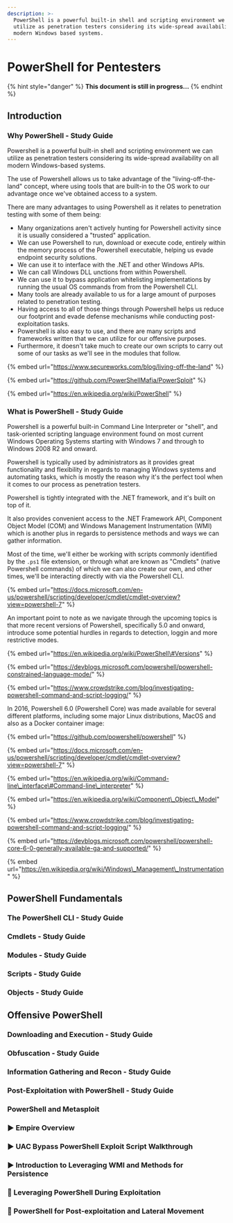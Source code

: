 ```yaml
---
description: >-
  PowerShell is a powerful built-in shell and scripting environment we can
  utilize as penetration testers considering its wide-spread availability on all
  modern Windows based systems.
---
```


# PowerShell for Pentesters

{% hint style="danger" %}
**This document is still in progress...** 
{% endhint %}

## Introduction

### Why PowerShell - Study Guide

Powershell is a powerful built-in shell and scripting environment we can utilize as penetration testers considering its wide-spread availability on all modern Windows-based systems.

The use of Powershell allows us to take advantage of the "living-off-the-land" concept, where using tools that are built-in to the OS work to our advantage once we've obtained access to a system.

There are many advantages to using Powershell as it relates to penetration testing with some of them being:

* Many organizations aren't actively hunting for Powershell activity since it is usually considered a "trusted" application.
* We can use Powershell to run, download or execute code, entirely within the memory process of the Powershell executable, helping us evade endpoint security solutions.
* We can use it to interface with the .NET and other Windows APIs.
* We can call Windows DLL unctions from within Powershell.
* We can use it to bypass application whitelisting implementations by running the usual OS commands from from the Powershell CLI.
* Many tools are already available to us for a large amount of purposes related to penetration testing.
* Having access to all of those things through Powershell helps us reduce our footprint and evade defense mechanisms while conducting post-exploitation tasks.
* Powershell is also easy to use, and there are many scripts and frameworks written that we can utilize for our offensive purposes.
* Furthermore, it doesn't take much to create our own scripts to carry out some of our tasks as we'll see in the modules that follow.

{% embed url="https://www.secureworks.com/blog/living-off-the-land" %}

{% embed url="https://github.com/PowerShellMafia/PowerSploit" %}

{% embed url="https://en.wikipedia.org/wiki/PowerShell" %}

### What is PowerShell - Study Guide

Powershell is a powerful built-in Command Line Interpreter or "shell", and task-oriented scripting language environment found on most current Windows Operating Systems starting with Windows 7 and through to Windows 2008 R2 and onward.

Powershell is typically used by administrators as it provides great functionality and flexibility in regards to managing Windows systems and automating tasks, which is mostly the reason why it's the perfect tool when it comes to our process as penetration testers.

Powershell is tightly integrated with the .NET framework, and it's built on top of it.

It also provides convenient access to the .NET Framework API, Component Object Model \(COM\) and Windows Management Instrumentation \(WMI\) which is another plus in regards to persistence methods and ways we can gather information.

Most of the time, we'll either be working with scripts commonly identified by the `.ps1` file extension, or through what are known as "Cmdlets" \(native Powershell commands\) of which we can also create our own, and other times, we'll be interacting directly with via the Powershell CLI.

{% embed url="https://docs.microsoft.com/en-us/powershell/scripting/developer/cmdlet/cmdlet-overview?view=powershell-7" %}

An important point to note as we navigate through the upcoming topics is that more recent versions of Powershell, specifically 5.0 and onward, introduce some potential hurdles in regards to detection, loggin and more restrictive modes.

{% embed url="https://en.wikipedia.org/wiki/PowerShell\#Versions" %}

{% embed url="https://devblogs.microsoft.com/powershell/powershell-constrained-language-mode/" %}

{% embed url="https://www.crowdstrike.com/blog/investigating-powershell-command-and-script-logging/" %}

In 2016, Powershell 6.0 \(Powershell Core\) was made available for several different platforms, including some major Linux distributions, MacOS and also as a Docker container image:

{% embed url="https://github.com/powershell/powershell" %}

{% embed url="https://docs.microsoft.com/en-us/powershell/scripting/developer/cmdlet/cmdlet-overview?view=powershell-7" %}

{% embed url="https://en.wikipedia.org/wiki/Command-line\_interface\#Command-line\_interpreter" %}

{% embed url="https://en.wikipedia.org/wiki/Component\_Object\_Model" %}

{% embed url="https://www.crowdstrike.com/blog/investigating-powershell-command-and-script-logging/" %}

{% embed url="https://devblogs.microsoft.com/powershell/powershell-core-6-0-generally-available-ga-and-supported/" %}

{% embed url="https://en.wikipedia.org/wiki/Windows\_Management\_Instrumentation" %}

## PowerShell Fundamentals

### The PowerShell CLI - Study Guide

### Cmdlets - Study Guide

### Modules - Study Guide

### Scripts - Study Guide

### Objects - Study Guide

## Offensive PowerShell

### Downloading and Execution - Study Guide

### Obfuscation - Study Guide

### Information Gathering and Recon - Study Guide

### Post-Exploitation with PowerShell - Study Guide

### PowerShell and Metasploit

### ▶ Empire Overview

### ▶ UAC Bypass PowerShell Exploit Script Walkthrough

### ▶ Introduction to Leveraging WMI and Methods for Persistence

### 🧪 Leveraging PowerShell During Exploitation

### 🧪 PowerShell for Post-exploitation and Lateral Movement



